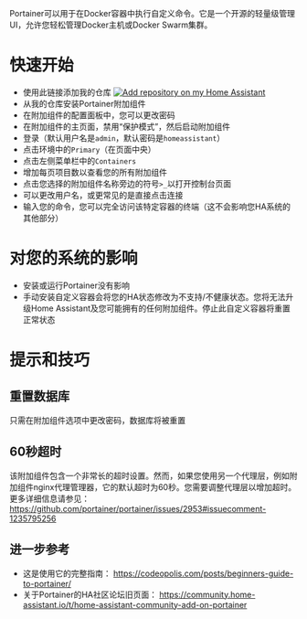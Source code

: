 Portainer可以用于在Docker容器中执行自定义命令。它是一个开源的轻量级管理UI，允许您轻松管理Docker主机或Docker Swarm集群。

# 快速开始
- 使用此链接添加我的仓库
[![Add repository on my Home Assistant][repository-badge]][repository-url]
- 从我的仓库安装Portainer附加组件
- 在附加组件的配置面板中，您可以更改密码
- 在附加组件的主页面，禁用“保护模式”，然后启动附加组件
- 登录（默认用户名是`admin`，默认密码是`homeassistant`）
- 点击环境中的`Primary`（在页面中央）
- 点击左侧菜单栏中的`Containers`
- 增加每页项目数以查看您的所有附加组件
- 点击您选择的附加组件名称旁边的符号`>_`以打开控制台页面
- 可以更改用户名，或更常见的是直接点击连接
- 输入您的命令，您可以完全访问该特定容器的终端（这不会影响您HA系统的其他部分）

# 对您的系统的影响
- 安装或运行Portainer没有影响
- 手动安装自定义容器会将您的HA状态修改为不支持/不健康状态。您将无法升级Home Assistant及您可能拥有的任何附加组件。停止此自定义容器将重置正常状态

# 提示和技巧

## 重置数据库
只需在附加组件选项中更改密码，数据库将被重置

## 60秒超时
该附加组件包含一个非常长的超时设置。然而，如果您使用另一个代理层，例如附加组件nginx代理管理器，它的默认超时为60秒。您需要调整代理层以增加超时。更多详细信息请参见： https://github.com/portainer/portainer/issues/2953#issuecomment-1235795256

## 进一步参考
- 这是使用它的完整指南： https://codeopolis.com/posts/beginners-guide-to-portainer/
- 关于Portainer的HA社区论坛旧页面： https://community.home-assistant.io/t/home-assistant-community-add-on-portainer

[repository-badge]: https://img.shields.io/badge/Add%20repository%20to%20my-Home%20Assistant-41BDF5?logo=home-assistant&style=for-the-badge
[repository-url]: https://my.home-assistant.io/redirect/supervisor_add_addon_repository/?repository_url=https%3A%2F%2Fgithub.com%2Falexbelgium%2Fhassio-addons